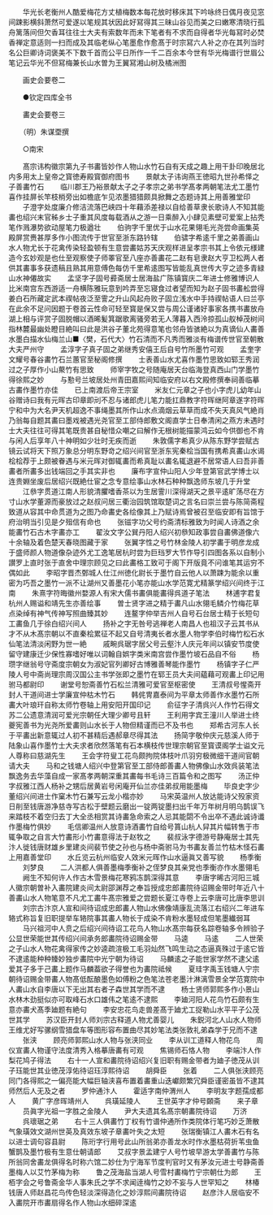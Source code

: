 <!-- { "loadSidebar": true } -->
　　华光长老衡州人酷爱梅花方丈植梅数本每花放时移床其下吟咏终日偶月夜见窓间踈影横斜萧然可爱遂以笔规其状因此好冩得其三昧山谷见而美之曰嫩寒清晓行孤舟篱落间但欠香耳往往士大夫有索数年而未下笔者有不求而自得者华光每冩时必焚香禅定意适则一扫而成及其临老纵心笔墨愈作愈髙于时宗冩六人补之亦在其列当时名公巨卿诗词褒美不下数千首而公平日所作一千二百余本今世有华光梅谱行世眉公笔记云华光不但冩梅兼长山水曽为王翼冩湘山树及橘洲图

　　画史会要卷二

　　●钦定四库全书

　　畵史会要卷三

　　（明）朱谋垔撰

　　○南宋

　　髙宗讳构徽宗第九子书畵皆妙作人物山水竹石自有天成之趣上用干卦印晚居北内多用太上皇帝之寳徳寿殿寳御府图书
　　景献太子讳询燕王徳昭九世孙希怿之子善畵竹石
　　临川郡王乃裕景献太子之子孝宗之弟书学髙孝两朝笔法尤工墨竹喜作挂屏长竿枝梢旁出如檐底乍见浓墨猎猎颇具掀舞之态题诗其上用善雅堂印
　　子澄字处度廉介修洁流落巴峡四十年藉添差禄以自给善草隶长歌诗人不知其能畵也绍兴末官秭乡士子重其风度每载酒从之游一日乘醉入小肆见素壁可爱案上拈秃笔作溅瀑势欲动屋笔力极遒壮
　　伯驹字千里优于山水花果翎毛光尧尝命画集英殿屏赏赉甚厚多作小图流传于世官至浙东路钤辖
　　伯骕字希逺千里之弟善画山水人物尤长于花禽传染轻盈顿有生意尝畵姑苏天庆观样进呈孝宗书其上令依元様建造今玄妙观是也仕至观察使子师睪官至八座亦善畵花二赵有皂隶赵大亨卫松两人者供其畵事多获遗稿且熟其用意傅色每仿千里希逺图写皆能乱真世传大亨之迹多青緑山水神僊故实
　　孟坚字子固号彛斋居士居海盐广陈镇寳庆二年进士修雅博识人比米南宫东西游适一舟横陈雅玩意到吟弄至忘寝食过者望而知为赵子固书畵舩尝得姜白石所藏定武本禊帖夜泛至霅之升山风起舟败子固立浅水中手持禊帖语人曰兰亭在此余不足问因题于卷首云性命可轻至寳是保又尝与周公谨诸好事家各携书畵放舟湖上相与评赏子固脱帽以酒晞髪箕踞歌离骚旁若无人薄暮入西泠掠孤山舣棹茂树间指林麓最幽处瞪目絶叫曰此是洪谷子董北苑得意笔也邻舟皆骇絶以为真谪仙人畵善水墨白描水仙梅兰山■〈樊，石代大〉竹石清而不凡秀而雅淡有梅谱传世官至朝散大夫严州守
　　孟淳字子真子固之弟继秀安僖王后自号竹所墨竹可观
　　孟奎字文耀号春谷畵竹石兰蕙官至秘阁修撰
　　士表善山水尤喜作墨竹思致如郓王秀润过之子厚作小山藂竹有思致
　　师宰字牧之号随庵居天台临海登真西山门学墨竹得徐熙之妙
　　与懃号兰坡居处州青田嘉熙间知临安府以右文殿修撰奉祠善临摹古畵作墨竹亦佳
　　已上南渡后帝王宗室
　　米友仁元章之子也小字虎儿幼年山谷赠诗曰我有元晖古印章即刓不忍与诸郎虎儿笔力能扛鼎教字符晖继阿章遂字符晖宁和中为大名尹天机超逸不事绳墨其所作山水点滴烟云草草而成不失天真风气絶肖乃翁每自题其畵曰墨戏被遇光尧官至工部侍郎敷文阁直学士日奉清闲之燕方未遇时士大夫往往可得其笔既贵甚自秘惜众嘲之曰解作无根树能描蒙鸿云如今供御也不肯与闲人后享年八十神明如少壮时无疾而逝
　　朱敦儒字希真少从陈东野学尝赋古镜云试将天下照万象总分明东野竒之绍兴间官至浙东宪秦桧当国有携希真畵山水谒桧桧荐于上颇被眷遇与米元晖对御辄畵而希真耻以畵名辄退避不居常语人曰吾非善畵者所畵多出钱端回之手其实非也
　　廉布字宣仲山阳人少年登第官武学博士以连贵婣坐废后居绍兴既絶仕宦之念专意绘事山水林石种种飘逸师东坡几于升堂
　　江叅字贯道江南人形貌清臞嗜香茶以为生居霅川深得湖天之景平逺旷荡尽在方寸山水学董源而豪放过之赵叔问居三衢治园筑馆取楚词之言名曰崇兰尝与陈简斋程致道从容其中命贯道为之图乃命畵史各绘像其上乃赋诗焉曾被召至临安即有旨馆于府治明当引见是夕殂信有命也
　　张镃字功父号约斋清标雅致为时闻人诗酒之余能畵竹石古木字畵亦工
　　翟汝文字公巽丹阳人绍兴初叅知政事尝自畵佛道像六十余轴及着色楚天春晓图藏于家
　　张翼字性之号竹林金陵人初学畵于明彦龙成于盛师颜人物道像杂迹外尤工逸笔居杭时尝为巨珰罗大节作导引四图各系以自制小讃罗上直时张于直舍中理宗顾见之曰此畵格工致可于阁下开版竟不问谁笔其运穷不偶如此
　　李昭字晋杰鄄城人仕江州徳化尉长于墨竹自云他人以萧踈为能余以重密为巧吾之墨竹一派不让湖州又善墨花小笔亦能山水学范寛尤精篆学绍兴间终于江南
　　朱熹字符晦徽州婺源人有宋大儒书畵俱能畵得呉道子笔法
　　林逋字君复杭州人赐谥和靖先生亦善绘事
　　曽士贤字进之精于畵凡山水翎毛鳞介竹梅花草点染绰有神气传神写照曲臻其妙
　　连鳌字仲举吉州人自号石台居士精于长短句工畵鱼几于徐白绍兴间人
　　扬补之字无咎号逃禅老人南昌人也祖汉子云其书从才不从木髙宗朝以不直秦桧累征不起又自号清夷长者水墨人物学李伯时梅竹松石水仙笔法清淡闲野为世一絶
　　戚畹呉琚字居父号云壑汴人庆元年间以镇安节度使留守建康迁少保性寡嗜好唯以词翰自娯字类米南宫尝作墨竹坡石品自不俗
　　杨瓒字继翁号守斋度宗朝女为淑妃官列卿好古博雅善琴能作墨竹
　　杨镇字子仁严陵人号中斋尚理宗周汉国公主书学张即之墨竹在郓王员大夫间藴藉可观畵上印记用驸马都尉印
　　谢堂号恕斋善竹石松兰清雅可爱官至枢密使
　　王清叔号惺斋开封人干道间进士学廉宣仲枯木竹石
　　韩侂冑嘉泰间为平章太师善作水墨竹石所畵大叶琅玕自称太师竹卷轴上用安阳开国印记
　　俞征字子清呉兴人作竹石得文苏二公遗意清润可爱光宗朝任大理少卿号且轩
　　王利用字宾王潼川人举进士终夔宪善书为光尧所爱畵则山水长于人物但精谨而已不及书也
　　郑希古河东人长于平畵出新意辄过人初不甚精后遇郝章尽得其法
　　扬简字敬仲庆元慈溪人师于陆象山喜作墨竹士大夫求者欣然落笔有石本横枝传世理宗朝官至寳谟阁学士谥文元人尊称曰慈湖先生
　　王会字符叟工花鸟颇拘院体枝叶爪羽穷极微细干道间官朝请大夫
　　马和之钱塘人绍兴中登第官至工部侍郎善畵人物佛像山水效呉装笔法飘逸务去华藻自成一家髙孝两朝深重其畵每书毛诗三百篇令和之图写
　　汤正仲字叔雅江西人杨补之甥后居黄岩号闲庵开仙兰亦佳弟叔用能墨梅
　　毕良史字少董绍兴间进士作窠木竹石兼写云龙小楷亦妙
　　马宋英温州人放达能诗父殁家资日削至钱唐游净慈寺写古松于壁题云磨出一锭两锭墨扫出千年万年树月明乌鹊误飞来踏枝不着空归去丁大全丞相赏其诗畵急命索之人忌其能閟不令出卒不遇此诚诗谶作墨梅竹俱妙
　　毛信卿温州人放意诗酒畵竹自给号篔山杭人舁其片幅转售于市辄争取之自言大竹畵形小竹畵意得法于赵牧之
　　裴叔泳字德游号静庵居士其先汴人徙钱唐财雄乡里建炎间裴节使之孙也与杨中斋驸马为书畵友善兰竹枯木怪石畵上用嘉善堂印
　　水丘览云杭州临安人效米元晖作山水逼眞又善写貌
　　杨季衡
　　刘梦良
　　二人洪都人俱善墨梅季衡补之侄梦良其亲党也季衡亦作水墨翎毛
　　阙生不知何许人作古木雪景梅花寒鸦冻鹊深得其意
　　李唐字晞古河阳三城人徽宗朝曽补入畵院建炎间太尉邵渊荐之奉旨授成忠郎畵院待诏赐金带时年近八十善畵山水人物笔意不凡尤工畵牛髙宗雅爱之尝题长夏江寺卷上云李唐可比唐李思训
　　刘宗古汴京人宣和间待诏成忠郎畵人物山水佛像靖康乱流落江右绍兴二年进车辂式称旨复旧职提举车辂院事其畵人物长于成染不肯粉水墨轻成但笔墨纎弱耳
　　马兴祖河中人贲之后绍兴间待诏工花鸟人物山水髙宗每获名踪卷轴多令辨验子公显世荣能世其传绍兴间承务郎畵院待诏赐金带
　　马逵
　　马逺
　　二人世荣之子山水人物花禽得家传之妙逵疏渲极工毛羽灿然飞鸣生动之态逼真殊过于逺它皆不逮逺能种种臻妙独步畵院中光宁朝为待诏
　　马麟逺之子能世家学然不逮父逺爱其子多于己畵上题作马麟葢欲子得誉也为畵院祗候
　　夏珪字禹玉钱塘人宁宗朝待诏赐金带畵人物髙低酝酿墨色如傅粉之色笔法苍老墨汁淋漓雪景全学范寛院中人畵山水自李唐以下无出其右者子森世其学而不逮
　　杨士贤师郭熙多作小景山水林木劲挺似亦可取峰石水口雄伟之笔逺不逮熙
　　李廸河阳人花鸟竹石颇有生意亦畵犬髙季廸题有絶句
　　李安忠花鸟走兽差髙于廸尤工捉勒山水平平子公茂世其学
　　苏汉臣开封人师刘宗古释道人物尤善婴儿
　　朱鋭河北人山水人物师王维尤好写骡纲雪猎盘车等图形容布置曲尽其妙笔法类张敦礼弟森学于兄而不逮
　　张浃
　　顾亮师郭熙山水人物与张浃同业
　　李从训工道释人物花鸟
　　周仪宣畵人物谨守法度清秀入格摹唐畵有可观
　　焦锡师石恪人物
　　李端汴人作梨花鸠子得法
　　右十一人宣和畵院待诏绍兴复旧职有赐金带者为廸子徳茂从训子珏能世其业徳茂淳佑待诏珏淳熙待诏
　　胡舜臣
　　张着
　　二人俱张浃顾亮同门各得熙之一偏亮能大幅巨轴浃喜布置着畵重山迭巘颇繁冗舜臣谨密虽皆不逮其师然后人无及之者
　　罗仲通汴人
　　霍适字南仲渭州人
　　李明友字题孺成都人
　　黄广字彦晖靖州人
　　呉璜延陵人
　　王世英字才仲号頥斋
　　来子章
　　员眞字光祖一字胜之金陵人
　　尹大夫遗其名髙宗朝畵院待诏
　　万济
　　呉瓌琚之弟
　　右十三人俱畵竹丁权有竹谱仲通所作类院体行笔巧妙乏萧散气象璜效文湖州世英及真效东坡子章畵叶失之太短
　　张瑞衡镇江人畵木石有名以进士调句容县尉
　　陈珩字行用号此山所翁弟亦善龙水时作水墨枯荷折苇虫鱼蟹鹊及墨竹极有生意仕朝请郎
　　艾叔字景孟建宁人号竹坡早游太学善畵竹与陈所翁同舍畵龙俱得名时称六馆二妙仕为宁海军节度判官时又有茅汝元进士号静斋善墨梅人以艾竹茅梅为称
　　鲁之茂海盐当湖人号雪村畵梅竹宁宗朝仕为郎
　　王栢字会之号鲁斋金华人事朱氏之学不求闻逹梅竹之妙不妄与人世罕知之
　　林椿钱唐人师赵昌花鸟传色轻淡深得造化之妙淳熙间畵院待诏
　　赵彦汴人居临安不入畵院开市畵扇得名作人物山水细碎深逺
